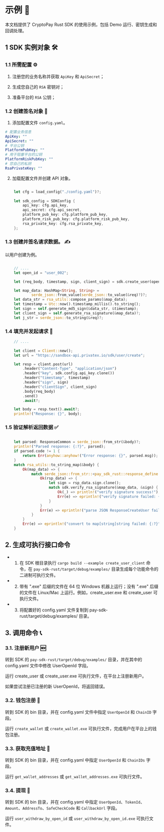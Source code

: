 # 示例 📝

本文档提供了 CryptoPay Rust SDK 的使用示例，包括 Demo 运行、密钥生成和回调处理。

## 1 SDK 实例对象 🛠️

### 1.1 所需配置 ⚙️

1. 注册您的业务名称并获取 `ApiKey` 和 `ApiSecret`；

2. 生成您自己的 `RSA` 密钥对；

3. 准备平台的 `RSA` 公钥；

### 1.2 创建签名对象 🔏

1. 添加配置文件 `config.yaml`。

```yaml
# 配置业务信息
ApiKey: ""
ApiSecret: ""
# 平台公钥
PlatformPubKey: ""
# 用于阻塞平台的公钥
PlatformRiskPubKey: ""
# 您自己的私钥
RsaPrivateKey: ""
```

2. 加载配置文件并创建 API 对象。

```rust

	let cfg = load_config("./config.yaml")?;
    
    let sdk_config = SDKConfig {
        api_key: cfg.api_key,
        api_secret: cfg.api_secret,
        platform_pub_key: cfg.platform_pub_key,
        platform_risk_pub_key: cfg.platform_risk_pub_key,
        rsa_private_key: cfg.rsa_private_key,
    };

```

### 1.3 创建并签名请求数据。 ✍️

以用户创建为例。

```rust

	// ....
	let open_id = "user_002";

    let (req_body, timestamp, sign, client_sign) = sdk.create_user(open_id)?;


```

```rust
	let map_data: HashMap<String, String> =
            serde_json::from_value(serde_json::to_value(&req)?)?;
	let data_str = rsa_utils::compose_params(&map_data);
	let timestamp = Utc::now().timestamp_millis().to_string();
	let sign = self.generate_md5_sign(&data_str, &timestamp);
	let client_sign = self.generate_rsa_signature(&map_data)?;
	let j_str = serde_json::to_string(&req)?;
```

### 1.4 填充并发起请求 🚀

```rust
	// ....
	
    let client = Client::new();
    let url = "https://sandbox-api.privatex.io/sdk/user/create";

    let resp = client.post(url)
        .header("Content-Type", "application/json")
        .header("key", sdk.config.api_key.clone())
        .header("timestamp", timestamp)
        .header("sign", sign)
        .header("clientSign", client_sign)
        .body(req_body)
        .send()
        .await?;

    let body = resp.text().await?;
    println!("Response: {}", body);

```

### 1.5 验证解析返回数据 ✅

```rust

    let parsed: ResponseCommon = serde_json::from_str(&body)?;
    println!("Parsed response: {:?}", parsed);
    if parsed.code != 1 {
        return Err(anyhow::anyhow!("Error response: {}", parsed.msg));
    }
    match rsa_utils::to_string_map(&body) {
        Ok(map_data) => {
            match serde_json::from_str::<pay_sdk_rust::response_define::ResponseCreateUser>(&body) {
                Ok(rsp_data) => {
                    let sign = rsp_data.sign.clone();
                    match sdk.verify_rsa_signature(&map_data, &sign) {
                        Ok(_) => println!("verify signature success!"),
                        Err(e) => eprintln!("verify signature failed: {:?}", e),
                    }
                }
                Err(e) => eprintln!("parse JSON ResponseCreateUser failed: {:?}", e),
            }
        }
        Err(e) => eprintln!("convert to map[string]string failed: {:?}", e),
    }

```

## 2. 生成可执行接口命令

* 1. 在 SDK 根目录执行 `cargo build --example create_user_client` 命令，在 `pay-sdk-rust/target/debug/examples/` 目录生成每个功能命令的二进制可执行文件。

* 2. 带有 ".exe" 后缀的文件在 64 位 Windows 机器上运行；没有 ".exe" 后缀的文件在 Linux/Mac 上运行。例如，create_user.exe 和 create_user 可执行文件。

* 3. 将配置好的 config.yaml 文件复制到 pay-sdk-rust/target/debug/examples/ 目录。

## 3. 调用命令 📞

### 3.1. 注册新用户 🆕


转到 SDK 的 `pay-sdk-rust/target/debug/examples/` 目录，并在其中的 config.yaml 文件中修改 UserOpenId 字段。

运行 create_user 或 create_user.exe 可执行文件，在平台上注册新用户。

如果尝试注册已注册的新 UserOpenId，将返回错误。


### 3.2. 钱包注册 💼

转到 SDK 的 bin 目录，并在 config.yaml 文件中指定 `UserOpenId` 和 `ChainID` 字段。

运行 `create_wallet` 或 `create_wallet.exe` 可执行文件，完成用户在平台上的钱包注册。

### 3.3. 获取充值地址 📍

转到 SDK 的 bin 目录，并在 config.yaml 中指定 `UserOpenId` 和 `ChainIDs` 字段。

运行 `get_wallet_addresses` 或 `get_wallet_addresses.exe` 可执行文件。

### 3.4. 提现 💸

转到 SDK 的 bin 目录，并在 config.yaml 中指定 `UserOpenId`、`TokenId`、`Amount`、`AddressTo`、`SafeCheckCode` 和 `CallbackUrl` 字段。

运行 `user_withdraw_by_open_id` 或 `user_withdraw_by_open_id.exe` 可执行文件。